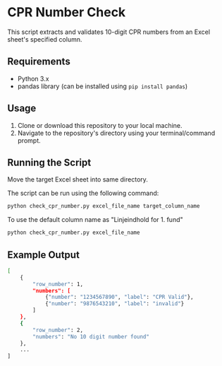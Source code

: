 # CPR Number Check

This script extracts and validates 10-digit CPR numbers from an Excel sheet's specified column.

## Requirements

- Python 3.x
- pandas library (can be installed using `pip install pandas`)

## Usage

1. Clone or download this repository to your local machine.
2. Navigate to the repository's directory using your terminal/command prompt.

## Running the Script

Move the target Excel sheet into same directory.

The script can be run using the following command:

```bash
python check_cpr_number.py excel_file_name target_column_name
```

To use the default column name as "Linjeindhold for 1. fund"

```bash
python check_cpr_number.py excel_file_name
```

## Example Output
```bash
[
    {
        "row_number": 1,
        "numbers": [
            {"number": "1234567890", "label": "CPR Valid"},
            {"number": "9876543210", "label": "invalid"}
        ]
    },
    {
        "row_number": 2,
        "numbers": "No 10 digit number found"
    },
    ...
]
```
